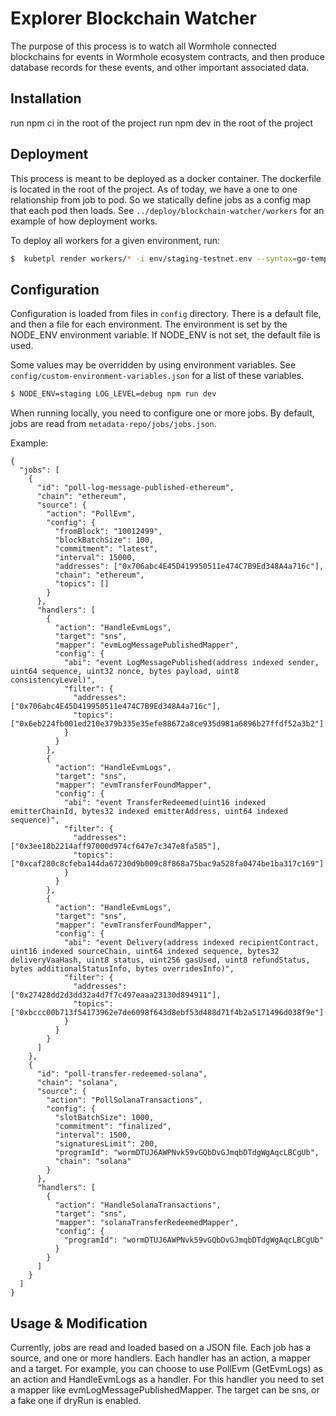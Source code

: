 # Explorer Blockchain Watcher

The purpose of this process is to watch all Wormhole connected blockchains for events in Wormhole ecosystem contracts, and then produce database records for these events, and other important associated data.

## Installation

run npm ci in the root of the project
run npm dev in the root of the project

## Deployment

This process is meant to be deployed as a docker container. The dockerfile is located in the root of the project.
As of today, we have a one to one relationship from job to pod. So we statically define jobs as a config map that each pod then loads.
See `../deploy/blockchain-watcher/workers` for an example of how deployment works.

To deploy all workers for a given environment, run:

```bash
$  kubetpl render workers/* -i env/staging-testnet.env --syntax=go-template | kubectl apply -f -
```

## Configuration

Configuration is loaded from files in `config` directory.
There is a default file, and then a file for each environment. The environment is set by the NODE_ENV environment variable.
If NODE_ENV is not set, the default file is used.

Some values may be overridden by using environment variables. See `config/custom-environment-variables.json` for a list of these variables.

```bash
$ NODE_ENV=staging LOG_LEVEL=debug npm run dev
```

When running locally, you need to configure one or more jobs.
By default, jobs are read from `metadata-repo/jobs/jobs.json`.

Example:

```
{
  "jobs": [
    {
      "id": "poll-log-message-published-ethereum",
      "chain": "ethereum",
      "source": {
        "action": "PollEvm",
        "config": {
          "fromBlock": "10012499",
          "blockBatchSize": 100,
          "commitment": "latest",
          "interval": 15000,
          "addresses": ["0x706abc4E45D419950511e474C7B9Ed348A4a716c"],
          "chain": "ethereum",
          "topics": []
        }
      },
      "handlers": [
        {
          "action": "HandleEvmLogs",
          "target": "sns",
          "mapper": "evmLogMessagePublishedMapper",
          "config": {
            "abi": "event LogMessagePublished(address indexed sender, uint64 sequence, uint32 nonce, bytes payload, uint8 consistencyLevel)",
            "filter": {
              "addresses": ["0x706abc4E45D419950511e474C7B9Ed348A4a716c"],
              "topics": ["0x6eb224fb001ed210e379b335e35efe88672a8ce935d981a6896b27ffdf52a3b2"]
            }
          }
        },
        {
          "action": "HandleEvmLogs",
          "target": "sns",
          "mapper": "evmTransferFoundMapper",
          "config": {
            "abi": "event TransferRedeemed(uint16 indexed emitterChainId, bytes32 indexed emitterAddress, uint64 indexed sequence)",
            "filter": {
              "addresses": ["0x3ee18b2214aff97000d974cf647e7c347e8fa585"],
              "topics": ["0xcaf280c8cfeba144da67230d9b009c8f868a75bac9a528fa0474be1ba317c169"]
            }
          }
        },
        {
          "action": "HandleEvmLogs",
          "target": "sns",
          "mapper": "evmTransferFoundMapper",
          "config": {
            "abi": "event Delivery(address indexed recipientContract, uint16 indexed sourceChain, uint64 indexed sequence, bytes32 deliveryVaaHash, uint8 status, uint256 gasUsed, uint8 refundStatus, bytes additionalStatusInfo, bytes overridesInfo)",
            "filter": {
              "addresses": ["0x27428dd2d3dd32a4d7f7c497eaaa23130d894911"],
              "topics": ["0xbccc00b713f54173962e7de6098f643d8ebf53d488d71f4b2a5171496d038f9e"]
            }
          }
        }
      ]
    },
    {
      "id": "poll-transfer-redeemed-solana",
      "chain": "solana",
      "source": {
        "action": "PollSolanaTransactions",
        "config": {
          "slotBatchSize": 1000,
          "commitment": "finalized",
          "interval": 1500,
          "signaturesLimit": 200,
          "programId": "wormDTUJ6AWPNvk59vGQbDvGJmqbDTdgWgAqcLBCgUb",
          "chain": "solana"
        }
      },
      "handlers": [
        {
          "action": "HandleSolanaTransactions",
          "target": "sns",
          "mapper": "solanaTransferRedeemedMapper",
          "config": {
            "programId": "wormDTUJ6AWPNvk59vGQbDvGJmqbDTdgWgAqcLBCgUb"
          }
        }
      ]
    }
  ]
}

```

## Usage & Modification

Currently, jobs are read and loaded based on a JSON file.
Each job has a source, and one or more handlers.
Each handler has an action, a mapper and a target. For example, you can choose to use PollEvm (GetEvmLogs) as an action and HandleEvmLogs as a handler. For this handler you need to set a mapper like evmLogMessagePublishedMapper.
The target can be sns, or a fake one if dryRun is enabled.
